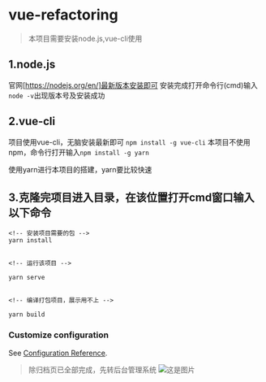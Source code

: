 # vue-refactoring
> 本项目需要安装node.js,vue-cli使用

## 1.node.js
官网[https://nodejs.org/en/]最新版本安装即可
安装完成打开命令行(cmd)输入 ```node -v```出现版本号及安装成功
## 2.vue-cli
项目使用vue-cli，无脑安装最新即可
```npm install -g vue-cli```
本项目不使用npm，命令行打开输入```npm install -g yarn```

使用yarn进行本项目的搭建，yarn要比较快速

## 3.克隆完项目进入目录，在该位置打开cmd窗口输入以下命令
```
<!-- 安装项目需要的包 -->
yarn install


<!-- 运行该项目 -->

yarn serve


<!-- 编译打包项目，展示用不上 -->

yarn build
```

### Customize configuration
See [Configuration Reference](https://cli.vuejs.org/config/).


> 除归档页已全部完成，先转后台管理系统
![这是图片](https://tva1.sinaimg.cn/large/006MWoJqgy1h5hj1ul8bnj31gc0tg44h.jpg)
